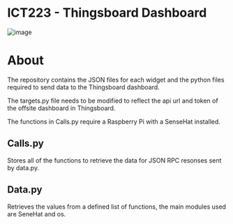 # ICT223 - Thingsboard Dashboard

![image](https://user-images.githubusercontent.com/95189970/218229756-f085c006-9477-4089-af92-e772d5f304de.png)

# About #

The repository contains the JSON files for each widget and the python files required to send data to the Thingsboard dashboard.

The targets.py file needs to be modified to reflect the api url and token of the offsite dashboard in Thingsboard.

The functions in Calls.py require a Raspberry Pi with a SenseHat installed.

## Calls.py ##

Stores all of the functions to retrieve the data for JSON RPC resonses sent by data.py. 

## Data.py ##

Retrieves the values from a defined list of functions, the main modules used are SeneHat and os.
